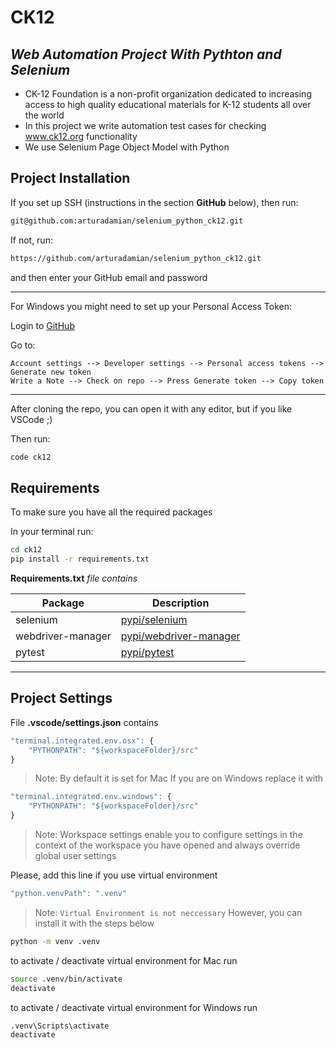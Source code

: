 # CK12

## _Web Automation Project With Pythton and Selenium_
- CK-12 Foundation is a non-profit organization dedicated to increasing access to high quality educational materials for K-12 students all over the world
- In this project we write automation test cases for checking www.ck12.org functionality
- We use Selenium Page Object Model with Python

## Project Installation

If you set up SSH (instructions in the section **GitHub** below),
then run:
```sh
git@github.com:arturadamian/selenium_python_ck12.git
```
If not, run:
```sh
https://github.com/arturadamian/selenium_python_ck12.git
```
and then enter your GitHub email and password
******************************************************************
For Windows you might need to set up your Personal Access Token:

Login to [GitHub](www.github.com)

Go to:
```
Account settings --> Developer settings --> Personal access tokens --> Generate new token
Write a Note --> Check on repo --> Press Generate token --> Copy token
```
********************************************************************

After cloning the repo, you can open it with any editor, but if you like VSCode ;)

Then run:
```sh
code ck12
```

## Requirements

To make sure you have all the required packages

In your terminal run:
```sh
cd ck12
pip install -r requirements.txt
```
**Requirements.txt** *file contains*

| Package | Description |
| ------ | ------ |
| selenium | [pypi/selenium](https://pypi.org/project/selenium/) |
| webdriver-manager | [pypi/webdriver-manager](https://pypi.org/project/webdriver-manager/) |
| pytest | [pypi/pytest](https://pypi.org/project/pytest/) |

*****************************************************************

## Project Settings
File **.vscode/settings.json** contains
```js
"terminal.integrated.env.osx": {
    "PYTHONPATH": "${workspaceFolder}/src"
}
```
> Note:
> By default it is set for Mac
> If you are on Windows replace it with
```js
"terminal.integrated.env.windows": {
    "PYTHONPATH": "${workspaceFolder}/src"
}
```
> Note:
> Workspace settings enable you to configure settings in the context 
> of the workspace you have opened and always override global user settings

Please, add this line if you use virtual environment
```js
"python.venvPath": ".venv"
```
> Note:
> `Virtual Environment is not neccessary`
> However, you can install it with the steps below

```sh
python -m venv .venv
```
to activate / deactivate virtual environment for Mac run
```sh
source .venv/bin/activate
deactivate
```
to activate / deactivate virtual environment for Windows run
```sh
.venv\Scripts\activate
deactivate
```
